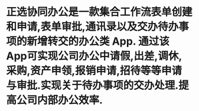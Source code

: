 # 正选协同办公是一款集合工作流表单创建和申请,表单审批,通讯录以及交办待办事项的新增转交的办公类 App. 通过该 App可实现公司办公中请假,出差,调休,采购,资产申领,报销申请,招待等等申请与审批.实现关于待办事项的交办处理.提高公司内部办公效率.
